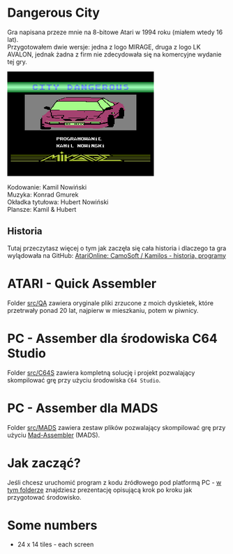 # Dangerous City

Gra napisana przeze mnie na 8-bitowe Atari w 1994 roku (miałem wtedy 16 lat).  
Przygotowałem dwie wersje: jedna z logo MIRAGE, druga z logo LK AVALON, jednak żadna z firm nie zdecydowała się na komercyjne wydanie tej gry.

![Dangerous City](./doc/CD_Mirage.png)

Kodowanie: Kamil Nowiński  
Muzyka: Konrad Gmurek  
Okładka tytułowa: Hubert Nowiński  
Plansze: Kamil & Hubert  


## Historia
Tutaj przeczytasz więcej o tym jak zaczęła się cała historia i dlaczego ta gra wylądowała na GitHub:
[AtariOnline: CamoSoft / Kamilos - historia, programy](https://atarionline.pl/forum/comments.php?DiscussionID=6703)


# ATARI - Quick Assembler

Folder [src/QA](./src/QA/) zawiera oryginale pliki zrzucone z moich dyskietek, które przetrwały ponad 20 lat, najpierw w mieszkaniu, potem w piwnicy.


# PC - Assember dla środowiska C64 Studio

Folder [src/C64S](./src/C64S/) zawiera kompletną solucję i projekt pozwalający skompilować grę przy użyciu środowiska `C64 Studio`.

# PC - Assember dla MADS

Folder [src/MADS](./src/MADS/) zawiera zestaw plików pozwalający skompilować grę przy użyciu [Mad-Assembler](https://github.com/tebe6502/Mad-Assembler) (MADS).


# Jak zacząć?

Jeśli chcesz uruchomić program z kodu źródłowego pod platformą PC - [w tym folderze](./doc/) znajdziesz prezentację opisującą krok po kroku jak przygotować środowisko.

# Some numbers
- 24 x 14 tiles - each screen

